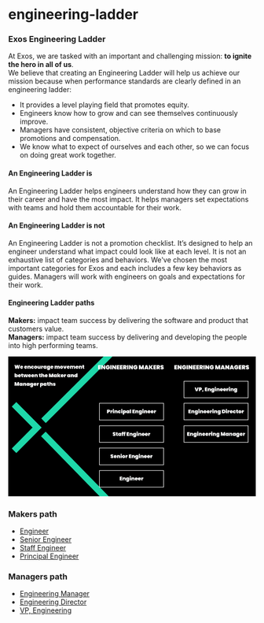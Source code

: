 # engineering-ladder

### Exos Engineering Ladder

At Exos, we are tasked with an important and challenging mission: **to ignite the hero in all of us**.<br>
We believe that creating an Engineering Ladder will help us achieve our mission because when performance standards are clearly defined in an engineering ladder:

* It provides a level playing field that promotes equity.
* Engineers know how to grow and can see themselves continuously improve.
* Managers have consistent, objective criteria on which to base promotions and compensation.
* We know what to expect of ourselves and each other, so we can focus on doing great work together.

#### An Engineering Ladder is

An Engineering Ladder helps engineers understand how they can grow in their career and have the most impact. It helps managers set expectations with teams and hold them accountable for their work.

#### An Engineering Ladder is not

An Engineering Ladder is not a promotion checklist. It’s designed to help an engineer understand what impact could look like at each level. It is not an exhaustive list of categories and behaviors. We've chosen the most important categories for Exos and each includes a few key behaviors as guides. Managers will work with engineers on goals and expectations for their work. 

#### Engineering Ladder paths

**Makers:** impact team success by delivering the software and product that customers value.<br>
**Managers:** impact team success by delivering and developing the people into high performing teams.

![Engineering Ladder](engineering-ladder.png)

### Makers path

* [Engineer](makers/engineer.md)
* [Senior Engineer](makers/senior-engineer.md)
* [Staff Engineer](makers/staff-engineer.md)
* [Principal Engineer](makers/principal-engineer.md)

### Managers path

* [Engineering Manager](managers/engineering-manager.md)
* [Engineering Director](managers/engineering-director.md)
* [VP, Engineering](managers/vp-engineering.md)



